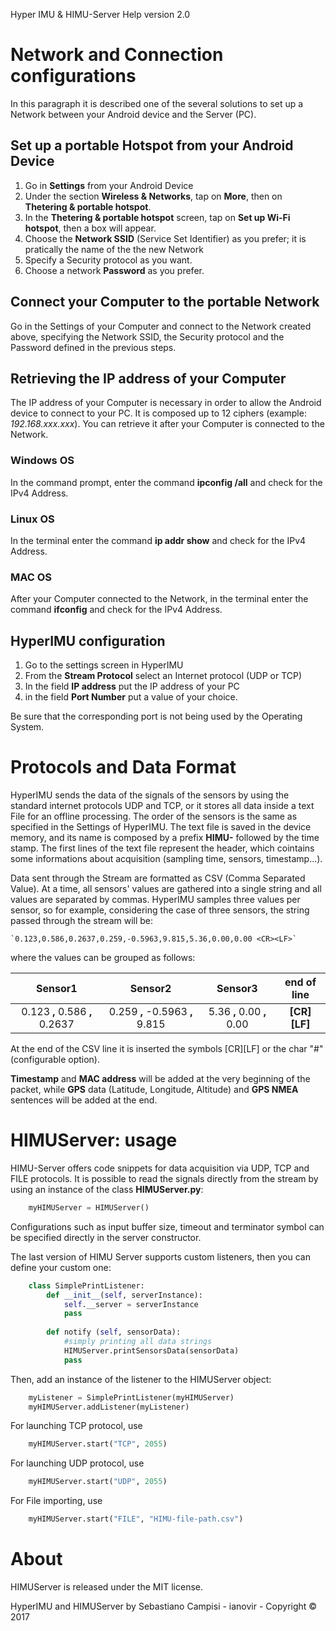 Hyper IMU & HIMU-Server Help
version 2.0

# Network and Connection configurations #

In this paragraph it is described one of the several solutions to set up a Network between your Android device and the Server (PC).

## Set up a portable Hotspot from your Android Device ##

1. Go in **Settings** from your Android Device
2. Under the section **Wireless & Networks**, tap on **More**, then on **Thetering & portable hotspot**.
3. In the **Thetering & portable hotspot** screen, tap on **Set up Wi-Fi hotspot**, then a box will appear.
4. Choose the **Network SSID** (Service Set Identifier) as you prefer; it is pratically the name of the the new Network
5. Specify a Security protocol as you want.
6. Choose a network **Password** as you prefer.

## Connect your Computer to the portable Network ##
Go in the Settings of your Computer and connect to the Network created above, specifying the Network SSID, 
the Security protocol and the Password defined in the previous steps.

## Retrieving the  IP address of your Computer ##
The IP address of your Computer is necessary in order to allow the Android device to connect to your PC.
It is composed up to 12 ciphers (example: *192.168.xxx.xxx*).
You can retrieve it after your Computer is connected to the Network.

### Windows OS ###
In the command prompt, enter the command **ipconfig /all** and check for the IPv4 Address.
### Linux OS ###
In the terminal enter the command **ip addr show** and check for the IPv4 Address.
### MAC OS ###
After your Computer connected to the Network, in the terminal enter the command **ifconfig** and check for the IPv4 Address.

## HyperIMU configuration ##
1. Go to the settings screen in HyperIMU
2. From the **Stream Protocol** select an Internet protocol (UDP or TCP)
3. In the field **IP address** put the IP address of your PC
4. in the field **Port Number** put a value of your choice.

Be sure that the corresponding port is not being used by the Operating System.

# Protocols and Data Format #

HyperIMU sends the data of the signals of the sensors by using the standard internet protocols UDP and TCP,
or it stores all data inside a text File for an offline processing.
The order of the sensors is the same as specified in the Settings of HyperIMU.
The text file is saved in the device memory, and its name is composed by a  prefix **HIMU-** followed by the time stamp.
The first lines of the text file represent the header, which cointains some informations 
about acquisition (sampling time, sensors, timestamp...).

Data sent through the Stream are formatted as CSV (Comma Separated Value).
At a time, all sensors' values are gathered into a single string and all values are separated by commas. 
HyperIMU samples three values per sensor, so for example, considering the case of three sensors,
the string passed through the stream will be:

	`0.123,0.586,0.2637,0.259,-0.5963,9.815,5.36,0.00,0.00 <CR><LF>`

where the values can be grouped as follows:
      
		  
| Sensor1                     | Sensor2                |Sensor3             | end of line|
|:---------------------------:|:----------------------:|:------------------:|:-----:|
| 0.123 **,**  0.586 **,**  0.2637      | 0.259 **,**  -0.5963 **,** 9.815 | 5.36  **,** 0.00  **,** 0.00 |   **[CR][LF]**   |  
	      
At the end of the CSV line it is inserted the symbols [CR][LF]  or the char "#" (configurable option).

**Timestamp** and **MAC address** will be added at the very beginning of the packet, while **GPS** data (Latitude, Longitude, Altitude) and **GPS NMEA** sentences will be added at the end.

# HIMUServer: usage #

HIMU-Server offers code snippets for data acquisition via UDP, TCP and FILE protocols.
It is possible to read the signals directly from the stream by using an instance of the class **HIMUServer.py**:

```python
	myHIMUServer = HIMUServer()
```
Configurations such as input buffer size, timeout and terminator symbol can be specified directly in the server constructor.

The last version of HIMU Server supports custom listeners, then you can define your custom one:

```python
	class SimplePrintListener:
		def __init__(self, serverInstance):
			self.__server = serverInstance
			pass
			
		def notify (self, sensorData):
			#simply printing all data strings
			HIMUServer.printSensorsData(sensorData)
			pass
```

Then, add an instance of the listener to the HIMUServer object:

```python
	myListener = SimplePrintListener(myHIMUServer)
	myHIMUServer.addListener(myListener)
```

For launching TCP protocol, use
```python
	myHIMUServer.start("TCP", 2055)
```

For launching UDP protocol, use
```python
	myHIMUServer.start("UDP", 2055)
```

For File importing, use 
```python
	myHIMUServer.start("FILE", "HIMU-file-path.csv")
```


# About #

HIMUServer is released under the MIT license.

HyperIMU and HIMUServer by Sebastiano Campisi - ianovir - Copyright &copy; 2017


